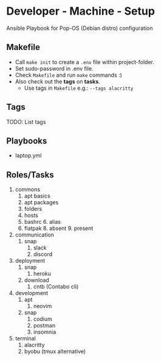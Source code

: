Developer - Machine - Setup
======

Ansible Playbook for Pop-OS (Debian distro) configuration

Makefile
-----

- Call ```make init``` to create a ```.env``` file within project-folder.<br>
- Set sudo-password in .env file.
- Check ```Makefile``` and run ```make``` commands :)
- Also check out the **tags** on **tasks**.
  - Use tags in ```Makefile``` e.g.: ```--tags alacritty```

Tags
---
TODO: List tags

Playbooks
---
- laptop.yml

Roles/Tasks
---
1. commons
   1. apt basics
   2. apt packages
   3. folders
   4. hosts
   5. bashrc
      6. alias
   7. flatpak
      8. absent
      9. present
2. communication
   1. snap
      1. slack
      2. discord
3. deployment
   1. snap
      1. heroku
   2. download
      1. cntb (Contabo cli)
4. development
   1. apt
      1. neovim
   1. snap
      1. codium
      2. postman
      3. insomnia
5. terminal
   1. alacritty
   2. byobu (tmux alternative)